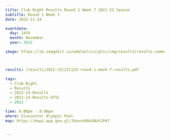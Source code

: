 ```yaml
---
title: Club Night Results Round 1 Week 7 2022-23 Season
subtitle: Round 1 Week 7
date: 2022-11-24

eventdate:
  day: 24th
  month: November
  year: 2022

image: https://ik.imagekit.io/webtactics/gtsc/img/results/results-summary-7.jpg



results: /results/2022-23/221124-round-1-week-7-results.pdf

tags:
  - Club-Night
  - Results
  - 2022-23-Results
  - 2022-23-Results-GTSC
  - 2022

time: 6:00pm - 8:00pm
where: Gloucester Olympic Pool
map: https://maps.app.goo.gl/JXexsoRAoSNzhJPm7


---
```





